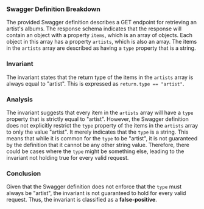 ### Swagger Definition Breakdown
The provided Swagger definition describes a GET endpoint for retrieving an artist's albums. The response schema indicates that the response will contain an object with a property `items`, which is an array of objects. Each object in this array has a property `artists`, which is also an array. The items in the `artists` array are described as having a `type` property that is a string.

### Invariant
The invariant states that the return type of the items in the `artists` array is always equal to "artist". This is expressed as `return.type == "artist"`.

### Analysis
The invariant suggests that every item in the `artists` array will have a `type` property that is strictly equal to "artist". However, the Swagger definition does not explicitly restrict the `type` property of the items in the `artists` array to only the value "artist". It merely indicates that the `type` is a string. This means that while it is common for the `type` to be "artist", it is not guaranteed by the definition that it cannot be any other string value. Therefore, there could be cases where the `type` might be something else, leading to the invariant not holding true for every valid request.

### Conclusion
Given that the Swagger definition does not enforce that the `type` must always be "artist", the invariant is not guaranteed to hold for every valid request. Thus, the invariant is classified as a **false-positive**.
